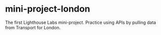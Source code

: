 # mini-project-london
The first Lighthouse Labs mini-project. Practice using APIs by pulling data from Transport for London.

